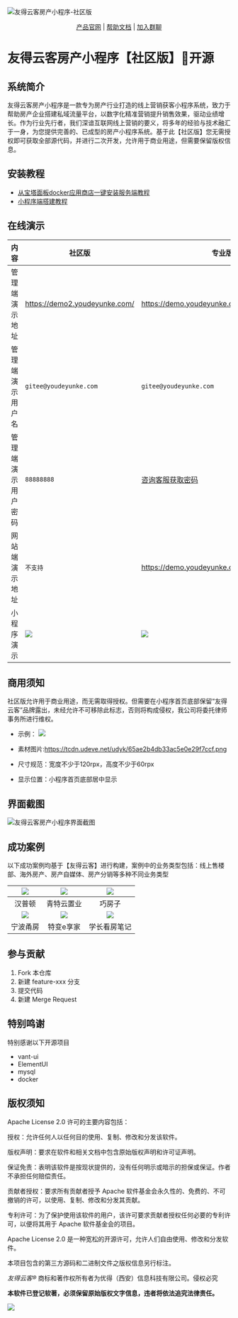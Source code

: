 ![友得云客房产小程序-社区版](https://tcdn.udeve.net/fang2021/4bbe636b-e0e8-4580-8bb0-66bbf61f11bd.png)

<div align="center">

[产品官网](https://www.youdeyunke.com/?statId=6) | [帮助文档](https://youdeyunke.yuque.com/r/organizations/homepage) | [加入群聊](https://tcdn.udeve.net/udyk/66064f7e8ecade73b2385bb3.jpg)

</div>

# 友得云客房产小程序【社区版】<span>💯开源</span>


## 系统简介
友得云客房产小程序是一款专为房产行业打造的线上营销获客小程序系统，致力于帮助房产企业搭建私域流量平台，以数字化精准营销提升销售效果，驱动业绩增长。作为行业先行者，我们深谙互联网线上营销的要义，将多年的经验与技术融汇于一身，为您提供完善的、已成型的房产小程序系统。基于此【社区版】您无需授权即可获取全部源代码，并进行二次开发，允许用于商业用途，但需要保留版权信息。


## 安装教程

*   [从宝塔面板docker应用商店一键安装服务端教程](https://youdeyunke.yuque.com/fbxh1v/install/bt)
*  [小程序端搭建教程](https://youdeyunke.yuque.com/fbxh1v/install/dt57os0gz4dk8h5b)


## 在线演示

| 内容 | 社区版|  专业版   |
| --- | --- | --- |
| 管理端演示地址 | https://demo2.youdeyunke.com/ | https://demo.youdeyunke.com/admin/index.html |
| 管理端演示用户名 | 	`gitee@youdeyunke.com` | `gitee@youdeyunke.com` |
| 管理端演示用户密码 | `88888888` | [咨询客服获取密码](https://work.weixin.qq.com/kfid/kfc8a0f8817daf2ec01) |
| 网站端演示地址 | `不支持` | https://demo.youdeyunke.com |
| 小程序演示 | ![](https://tcdn.udeve.net/udyk/672eec7ae4b07694cf4cb409.png) |  ![](https://tcdn.udeve.net/udyk/65a0d469b33aac0d968a3529.jpg) |


## 商用须知

社区版允许用于商业用途，而无需取得授权。但需要在小程序首页底部保留“友得云客”品牌露出，未经允许不可移除此标志，否则将构成侵权，我公司将委托律师事务所进行维权。

* 示例：
![](https://tcdn.udeve.net/udyk/672eebbfe4b07694cf4cb408.png)

* 素材图片:https://tcdn.udeve.net/udyk/65ae2b4db33ac5e0e29f7ccf.png
* 尺寸规范：宽度不少于120rpx，高度不少于60rpx
* 显示位置：小程序首页底部居中显示



## 界面截图
![友得云客房产小程序界面截图](https://demo-1255998955.cos.ap-shanghai.myqcloud.com/udyk/screens.png)


## 成功案例

以下成功案例均基于【友得云客】进行构建，案例中的业务类型包括：线上售楼部、海外房产、房产自媒体、房产分销等多种不同业务类型

| ![](https://tcdn.udeve.net/fang2021/2fb1dc49-a444-4d66-8de2-7dac4221f166.jpg?imageView2/2/w/400) | ![](https://tcdn.udeve.net/fang2021/2a013aa5-466e-436a-85fc-aa1c8f62e6d9.jpg?imageView2/2/w/400) | ![](https://tcdn.udeve.net/fang2021/783455da-f320-4ade-bf8a-bc8fbb265236.jpg?imageView2/2/w/400) |
| :----------------------------------------------------------: | :----------------------------------------------------------: | :----------------------------------------------------------: |
|                            汉普顿                            |                          青特云置业                          |                            巧房子                            |
| ![](https://tcdn.udeve.net/fang2021/0fada889-b400-4b29-bc14-bf2e2202490d.jpg?imageView2/2/w/400) | ![](https://tcdn.udeve.net/fang2021/25eee934-77d9-4492-900f-c2d4259226d7.jpg?imageView2/2/w/400) | ![](https://tcdn.udeve.net/fang2021/58e662ca-e7af-4e57-bed3-d2280831127f.jpg?imageView5/2/w/400) |
|                           宁波甬房                           |                          特变e享家                           |                         学长看房笔记                         |



## 参与贡献

1. Fork 本仓库
2. 新建 feature-xxx 分支
3. 提交代码
4. 新建 Merge Request


## 特别鸣谢
特别感谢以下开源项目

 * vant-ui
 * ElementUI
 * mysql
 * docker
 

## 版权须知

Apache License 2.0 许可的主要内容包括：

授权：允许任何人以任何目的使用、复制、修改和分发该软件。

版权声明：要求在软件和相关文档中包含原始版权声明和许可证声明。

保证免责：表明该软件是按现状提供的，没有任何明示或暗示的担保或保证。作者不承担任何赔偿责任。

贡献者授权：要求所有贡献者授予 Apache 软件基金会永久性的、免费的、不可撤销的许可，以使用、复制、修改和分发其贡献。

专利许可：为了保护使用该软件的用户，该许可要求贡献者授权任何必要的专利许可，以便将其用于 Apache 软件基金会的项目。

Apache License 2.0 是一种宽松的开源许可，允许人们自由使用、修改和分发软件。

本项目包含的第三方源码和二进制文件之版权信息另行标注。

*友得云客®* 商标和著作权所有者为优得（西安）信息科技有限公司。侵权必究

**本软件已登记软著，必须保留原始版权文字信息，违者将依法追究法律责任。**

![](https://tcdn.udeve.net/udyk/672eef97e4b07694cf4cb40a.png)
